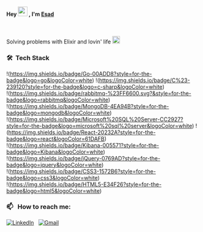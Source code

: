 <h4>Hey <img src="https://media.giphy.com/media/hvRJCLFzcasrR4ia7z/giphy.gif" width="25px"> , I'm <a href="https://shwetang550.github.io/profile/">Esad</a></h4>

<br>

Solving problems with Elixir and lovin' life <img height ="20" src= "https://camo.githubusercontent.com/6ba7b982e69849c28d40e15131d5557cd65455a6/68747470733a2f2f6d656469612e67697068792e636f6d2f6d656469612f4c6e516a7057614f4e386e68723231764e572f67697068792e676966" />

### 🛠 &nbsp;Tech Stack

!(https://img.shields.io/badge/Go-00ADD8?style=for-the-badge&logo=go&logoColor=white)
!(https://img.shields.io/badge/C%23-239120?style=for-the-badge&logo=c-sharp&logoColor=white)  
!(https://img.shields.io/badge/rabbitmq-%23FF6600.svg?&style=for-the-badge&logo=rabbitmq&logoColor=white)  
!(https://img.shields.io/badge/MongoDB-4EA94B?style=for-the-badge&logo=mongodb&logoColor=white)  
!(https://img.shields.io/badge/Microsoft%20SQL%20Server-CC2927?style=for-the-badge&logo=microsoft%20sql%20server&logoColor=white)
!(https://img.shields.io/badge/React-20232A?style=for-the-badge&logo=react&logoColor=61DAFB)  
!(https://img.shields.io/badge/Kibana-005571?style=for-the-badge&logo=Kibana&logoColor=white)  
!(https://img.shields.io/badge/jQuery-0769AD?style=for-the-badge&logo=jquery&logoColor=white)  
!(https://img.shields.io/badge/CSS3-1572B6?style=for-the-badge&logo=css3&logoColor=white)  
!(https://img.shields.io/badge/HTML5-E34F26?style=for-the-badge&logo=html5&logoColor=white)  

### 📫 &nbsp; How to reach me:

<a href="https://www.linkedin.com/in/muhammed-esad-kaya/"><img alt="LinkedIn" src="https://img.shields.io/badge/linkedin%20-%230077B5.svg?&style=flat&logo=linkedin&logoColor=white"/></a> &nbsp;
<a href="mailto:muhammedesadkaya@gmail.com"><img alt="Gmail" src="https://img.shields.io/badge/Gmail-D14836?style=flat&logo=gmail&logoColor=white" /></a>
